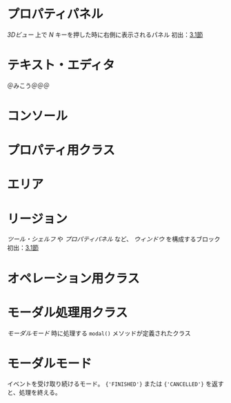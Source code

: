 # プロパティパネル
*3Dビュー* 上で *N* キーを押した時に右側に表示されるパネル
初出：[3.1節](body/chapter_03/01_Sample_7_Delete_face_by_mouse_click.md)

# テキスト・エディタ

＠みこう＠＠＠

# コンソール


# プロパティ用クラス

# エリア

# リージョン
*ツール・シェルフ* や *プロパティパネル* など、 *ウィンドウ* を構成するブロック
初出：[3.1節](body/chapter_03/01_Sample_7_Delete_face_by_mouse_click.md)


# オペレーション用クラス


# モーダル処理用クラス
*モーダルモード* 時に処理する ```modal()``` メソッドが定義されたクラス


# モーダルモード
イベントを受け取り続けるモード。 ```{'FINISHED'}``` または ```{'CANCELLED'}``` を返すと、処理を終える。
